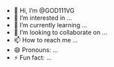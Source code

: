- 👋 Hi, I’m @GOD111VG
- 👀 I’m interested in ...
- 🌱 I’m currently learning ...
- 💞️ I’m looking to collaborate on ...
- 📫 How to reach me ...
- 😄 Pronouns: ...
- ⚡ Fun fact: ...

<!---
GOD111VG/GOD111VG is a ✨ special ✨ repository because its `README.md` (this file) appears on your GitHub profile.
You can click the Preview link to take a look at your changes.
--->

